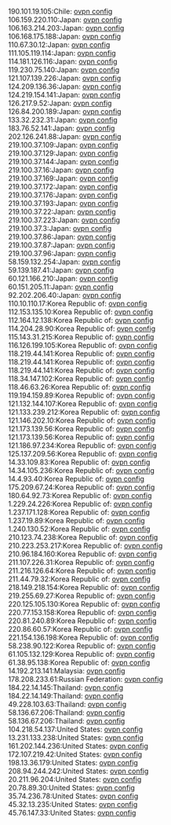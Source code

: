 190.101.19.105:Chile: [ovpn config](vpn/190_101_19_105.ovpn)  
106.159.220.110:Japan: [ovpn config](vpn/106_159_220_110.ovpn)  
106.163.214.203:Japan: [ovpn config](vpn/106_163_214_203.ovpn)  
106.168.175.188:Japan: [ovpn config](vpn/106_168_175_188.ovpn)  
110.67.30.12:Japan: [ovpn config](vpn/110_67_30_12.ovpn)  
111.105.119.114:Japan: [ovpn config](vpn/111_105_119_114.ovpn)  
114.181.126.116:Japan: [ovpn config](vpn/114_181_126_116.ovpn)  
119.230.75.140:Japan: [ovpn config](vpn/119_230_75_140.ovpn)  
121.107.139.226:Japan: [ovpn config](vpn/121_107_139_226.ovpn)  
124.209.136.36:Japan: [ovpn config](vpn/124_209_136_36.ovpn)  
124.219.154.141:Japan: [ovpn config](vpn/124_219_154_141.ovpn)  
126.217.9.52:Japan: [ovpn config](vpn/126_217_9_52.ovpn)  
126.84.200.189:Japan: [ovpn config](vpn/126_84_200_189.ovpn)  
133.32.232.31:Japan: [ovpn config](vpn/133_32_232_31.ovpn)  
183.76.52.141:Japan: [ovpn config](vpn/183_76_52_141.ovpn)  
202.126.241.88:Japan: [ovpn config](vpn/202_126_241_88.ovpn)  
219.100.37.109:Japan: [ovpn config](vpn/219_100_37_109.ovpn)  
219.100.37.129:Japan: [ovpn config](vpn/219_100_37_129.ovpn)  
219.100.37.144:Japan: [ovpn config](vpn/219_100_37_144.ovpn)  
219.100.37.16:Japan: [ovpn config](vpn/219_100_37_16.ovpn)  
219.100.37.169:Japan: [ovpn config](vpn/219_100_37_169.ovpn)  
219.100.37.172:Japan: [ovpn config](vpn/219_100_37_172.ovpn)  
219.100.37.176:Japan: [ovpn config](vpn/219_100_37_176.ovpn)  
219.100.37.193:Japan: [ovpn config](vpn/219_100_37_193.ovpn)  
219.100.37.22:Japan: [ovpn config](vpn/219_100_37_22.ovpn)  
219.100.37.223:Japan: [ovpn config](vpn/219_100_37_223.ovpn)  
219.100.37.3:Japan: [ovpn config](vpn/219_100_37_3.ovpn)  
219.100.37.86:Japan: [ovpn config](vpn/219_100_37_86.ovpn)  
219.100.37.87:Japan: [ovpn config](vpn/219_100_37_87.ovpn)  
219.100.37.96:Japan: [ovpn config](vpn/219_100_37_96.ovpn)  
58.159.132.254:Japan: [ovpn config](vpn/58_159_132_254.ovpn)  
59.139.187.41:Japan: [ovpn config](vpn/59_139_187_41.ovpn)  
60.121.166.210:Japan: [ovpn config](vpn/60_121_166_210.ovpn)  
60.151.205.11:Japan: [ovpn config](vpn/60_151_205_11.ovpn)  
92.202.206.40:Japan: [ovpn config](vpn/92_202_206_40.ovpn)  
110.10.110.17:Korea Republic of: [ovpn config](vpn/110_10_110_17.ovpn)  
112.153.135.10:Korea Republic of: [ovpn config](vpn/112_153_135_10.ovpn)  
112.164.12.138:Korea Republic of: [ovpn config](vpn/112_164_12_138.ovpn)  
114.204.28.90:Korea Republic of: [ovpn config](vpn/114_204_28_90.ovpn)  
115.143.31.215:Korea Republic of: [ovpn config](vpn/115_143_31_215.ovpn)  
116.126.199.105:Korea Republic of: [ovpn config](vpn/116_126_199_105.ovpn)  
118.219.44.141:Korea Republic of: [ovpn config](vpn/118_219_44_141.ovpn)  
118.219.44.141:Korea Republic of: [ovpn config](vpn/118_219_44_141.ovpn)  
118.219.44.141:Korea Republic of: [ovpn config](vpn/118_219_44_141.ovpn)  
118.34.147.102:Korea Republic of: [ovpn config](vpn/118_34_147_102.ovpn)  
118.46.63.26:Korea Republic of: [ovpn config](vpn/118_46_63_26.ovpn)  
119.194.159.89:Korea Republic of: [ovpn config](vpn/119_194_159_89.ovpn)  
121.132.144.107:Korea Republic of: [ovpn config](vpn/121_132_144_107.ovpn)  
121.133.239.212:Korea Republic of: [ovpn config](vpn/121_133_239_212.ovpn)  
121.146.202.10:Korea Republic of: [ovpn config](vpn/121_146_202_10.ovpn)  
121.173.139.56:Korea Republic of: [ovpn config](vpn/121_173_139_56.ovpn)  
121.173.139.56:Korea Republic of: [ovpn config](vpn/121_173_139_56.ovpn)  
121.186.97.234:Korea Republic of: [ovpn config](vpn/121_186_97_234.ovpn)  
125.137.209.56:Korea Republic of: [ovpn config](vpn/125_137_209_56.ovpn)  
14.33.109.83:Korea Republic of: [ovpn config](vpn/14_33_109_83.ovpn)  
14.34.105.236:Korea Republic of: [ovpn config](vpn/14_34_105_236.ovpn)  
14.4.93.40:Korea Republic of: [ovpn config](vpn/14_4_93_40.ovpn)  
175.209.67.24:Korea Republic of: [ovpn config](vpn/175_209_67_24.ovpn)  
180.64.92.73:Korea Republic of: [ovpn config](vpn/180_64_92_73.ovpn)  
1.229.24.226:Korea Republic of: [ovpn config](vpn/1_229_24_226.ovpn)  
1.237.171.128:Korea Republic of: [ovpn config](vpn/1_237_171_128.ovpn)  
1.237.19.89:Korea Republic of: [ovpn config](vpn/1_237_19_89.ovpn)  
1.240.130.52:Korea Republic of: [ovpn config](vpn/1_240_130_52.ovpn)  
210.123.74.238:Korea Republic of: [ovpn config](vpn/210_123_74_238.ovpn)  
210.223.253.217:Korea Republic of: [ovpn config](vpn/210_223_253_217.ovpn)  
210.96.184.160:Korea Republic of: [ovpn config](vpn/210_96_184_160.ovpn)  
211.107.226.31:Korea Republic of: [ovpn config](vpn/211_107_226_31.ovpn)  
211.216.126.64:Korea Republic of: [ovpn config](vpn/211_216_126_64.ovpn)  
211.44.79.32:Korea Republic of: [ovpn config](vpn/211_44_79_32.ovpn)  
218.149.218.154:Korea Republic of: [ovpn config](vpn/218_149_218_154.ovpn)  
219.255.69.27:Korea Republic of: [ovpn config](vpn/219_255_69_27.ovpn)  
220.125.105.130:Korea Republic of: [ovpn config](vpn/220_125_105_130.ovpn)  
220.77.153.158:Korea Republic of: [ovpn config](vpn/220_77_153_158.ovpn)  
220.81.240.89:Korea Republic of: [ovpn config](vpn/220_81_240_89.ovpn)  
220.86.60.57:Korea Republic of: [ovpn config](vpn/220_86_60_57.ovpn)  
221.154.136.198:Korea Republic of: [ovpn config](vpn/221_154_136_198.ovpn)  
58.238.90.122:Korea Republic of: [ovpn config](vpn/58_238_90_122.ovpn)  
61.105.132.129:Korea Republic of: [ovpn config](vpn/61_105_132_129.ovpn)  
61.38.95.138:Korea Republic of: [ovpn config](vpn/61_38_95_138.ovpn)  
14.192.213.141:Malaysia: [ovpn config](vpn/14_192_213_141.ovpn)  
178.208.233.61:Russian Federation: [ovpn config](vpn/178_208_233_61.ovpn)  
184.22.14.145:Thailand: [ovpn config](vpn/184_22_14_145.ovpn)  
184.22.14.149:Thailand: [ovpn config](vpn/184_22_14_149.ovpn)  
49.228.103.63:Thailand: [ovpn config](vpn/49_228_103_63.ovpn)  
58.136.67.206:Thailand: [ovpn config](vpn/58_136_67_206.ovpn)  
58.136.67.206:Thailand: [ovpn config](vpn/58_136_67_206.ovpn)  
104.218.54.137:United States: [ovpn config](vpn/104_218_54_137.ovpn)  
13.231.133.238:United States: [ovpn config](vpn/13_231_133_238.ovpn)  
161.202.144.236:United States: [ovpn config](vpn/161_202_144_236.ovpn)  
172.107.219.42:United States: [ovpn config](vpn/172_107_219_42.ovpn)  
198.13.36.179:United States: [ovpn config](vpn/198_13_36_179.ovpn)  
208.94.244.242:United States: [ovpn config](vpn/208_94_244_242.ovpn)  
20.211.96.204:United States: [ovpn config](vpn/20_211_96_204.ovpn)  
20.78.89.30:United States: [ovpn config](vpn/20_78_89_30.ovpn)  
35.74.236.78:United States: [ovpn config](vpn/35_74_236_78.ovpn)  
45.32.13.235:United States: [ovpn config](vpn/45_32_13_235.ovpn)  
45.76.147.33:United States: [ovpn config](vpn/45_76_147_33.ovpn)  
